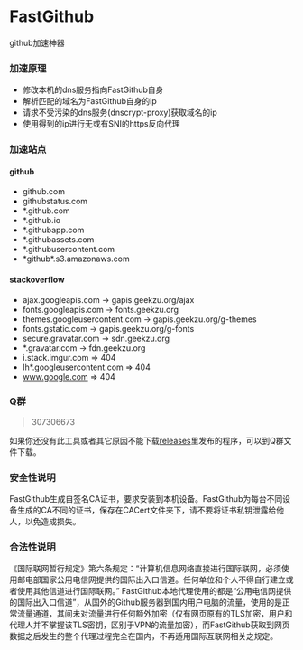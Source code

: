 # FastGithub
github加速神器

### 加速原理
* 修改本机的dns服务指向FastGithub自身
* 解析匹配的域名为FastGithub自身的ip
* 请求不受污染的dns服务(dnscrypt-proxy)获取域名的ip
* 使用得到的ip进行无或有SNI的https反向代理
 
### 加速站点
#### github
* github.com
* githubstatus.com
* *.github.com
* *.github.io
* *.githubapp.com
* *.githubassets.com
* *.githubusercontent.com
* \*github\*.s3.amazonaws.com

#### stackoverflow
* ajax.googleapis.com -> gapis.geekzu.org/ajax
* fonts.googleapis.com -> fonts.geekzu.org
* themes.googleusercontent.com -> gapis.geekzu.org/g-themes
* fonts.gstatic.com -> gapis.geekzu.org/g-fonts
* secure.gravatar.com -> sdn.geekzu.org
* *.gravatar.com -> fdn.geekzu.org
* i.stack.imgur.com => 404
* lh*.googleusercontent.com => 404
* www.google.com => 404

### Q群
> 307306673

如果你还没有此工具或者其它原因不能下载[releases](https://github.com/xljiulang/FastGithub/releases)里发布的程序，可以到Q群文件下载。

### 安全性说明
FastGithub生成自签名CA证书，要求安装到本机设备。FastGithub为每台不同设备生成的CA不同的证书，保存在CACert文件夹下，请不要将证书私钥泄露给他人，以免造成损失。

### 合法性说明
《国际联网暂行规定》第六条规定：“计算机信息网络直接进行国际联网，必须使用邮电部国家公用电信网提供的国际出入口信道。任何单位和个人不得自行建立或者使用其他信道进行国际联网。”
FastGithub本地代理使用的都是“公用电信网提供的国际出入口信道”，从国外的Github服务器到国内用户电脑的流量，使用的是正常流量通道，其间未对流量进行任何额外加密（仅有网页原有的TLS加密，用户和代理人并不掌握该TLS密钥，区别于VPN的流量加密），而FastGithub获取到网页数据之后发生的整个代理过程完全在国内，不再适用国际互联网相关之规定。
